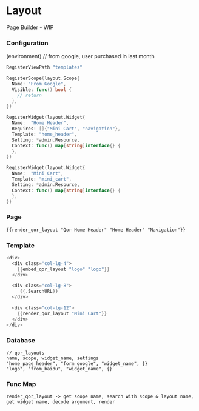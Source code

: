 # Layout

Page Builder - WIP

### Configuration

(environment) // from google, user purchased in last month

```go
RegisterViewPath "templates"

RegisterScope(layout.Scope{
  Name: "From Google",
  Visible: func() bool {
    // return
  },
})

RegisterWidget(layout.Widget{
  Name:  "Home Header",
  Requires: []{"Mini Cart", "navigation"},
  Template: "home_header",
  Setting: *admin.Resource,
  Context: func() map[string]interface{} {
  },
})

RegisterWidget(layout.Widget{
  Name:  "Mini Cart",
  Template: "mini_cart",
  Setting: *admin.Resource,
  Context: func() map[string]interface{} {
  },
})
```

### Page

```html
{{render_qor_layout "Qor Home Header" "Home Header" "Navigation"}}
```

### Template

```go
<div>
  <div class="col-lg-4">
    {{embed_qor_layout "logo" "logo"}}
  </div>

  <div class="col-lg-8">
     {{.SearchURL}}
  </div>

  <div class="col-lg-12">
    {{render_qor_layout "Mini Cart"}}
  </div>
</div>
```

### Database

```csv
// qor_layouts
name, scope, widget_name, settings
"home_page_header", "form google", "widget_name", {}
"logo", "from_baidu", "widget_name", {}
```

### Func Map

```
render_qor_layout -> get scope name, search with scope & layout name, get widget name, decode argument, render
```
